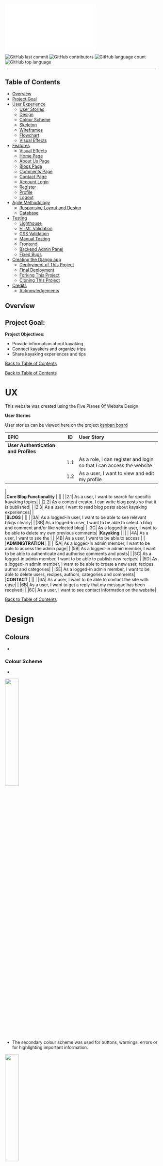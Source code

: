 #

![Mockup](docs/readme-images/mockup.p)

![GitHub last commit](https://img.shields.io/github/last-commit/marceillo/kayak-blog-pp4?color=red)
![GitHub contributors](https://img.shields.io/github/contributors/marceillo/kayak-blog-pp4?color=orange)
![GitHub language count](https://img.shields.io/github/languages/count/marceillo/kayak-blog-pp4?color=yellow)
![GitHub top language](https://img.shields.io/github/languages/top/marceillo/kayak-blog-pp4?color=green)
<hr>

## Table of Contents 

- [Overview](#overview)
- [Project Goal](#project-goal)
- [User Experience](#ux)
  - [User Stories](#user-stories)
  - [Design](#design)
  - [Colour Scheme](#colour-scheme)
  - [Skeleton](#skeleton)
  - [Wireframes](#wireframes)
  - [Flowchart](#flowchart)
  - [Visual Effects](#visual-effects)
- [Features](#features)
  - [Visual Effects](#visual-effects)
  - [Home Page](#home-page)
  - [About Us Page](#about-us-page)
  - [Blogs Page](#blogs-page)
  - [Comments Page](#comments-page)
  - [Contact Page](#contact-page)
  - [Account Login](#account-login)
  - [Register](#register)
  - [Profile](#profile)
  - [Logout](#logout)
- [Agile Methodology](#agile-methodology)
  - [Responsive Layout and Design](#responsive-layout-and-design)
  - [Database](#database)
- [Testing](#testing)
  - [Lighthouse](#lighthouse)
  - [HTML Validation](#html-validation)
  - [CSS Validation](#css-validation)
  - [Manual Testing](#manual-testing)
  - [Frontend](#frontend)
  - [Backend Admin Panel](#backend-admin-panel)
  - [Fixed Bugs](#fixed-bugs) 
- [Creating the Django app](#creating-the-django-app)
  - [Deployment of This Project](#deployment-of-this-project)
  - [Final Deployment](#final-deployment)
  - [Forking This Project](#forking-this-project)
  - [Cloning This Project](#cloning-this-project)
- [Credits](#credits)
  - [Acknowledgements](#acknowledgements)


## Overview

## Project Goal:

**Project Objectives:**

* Provide information about kayaking
* Connect kayakers and organize trips
* Share kayaking experiences and tips


[Back to Table of Contents](#table-of-contents)


[Back to Table of Contents](#table-of-contents)

# UX
This website was created using the Five Planes Of Website Design<br>

**User Stories**

User stories can be viewed here on the project [kanban board ](https://github.com/users/hughes84/projects/1)

|   EPIC                                |ID|                                User Story                                                   |
| :-------------------------------------|--|:------------------------------------------------------------------------------------------- |
|**User Authentication and Profiles**             |  ||
|                                       |1.1| As a role, I can register and login so that I can access the website|             
|                                       |1.2| As a user, I want to view and edit my profile|
|                                       
|**Core Blog Functionality**                      |  || 
|                                       |2.1| As a user, I want to search for specific kayaking topics|
|                                       |2.2| As a content creator, I can write blog posts so that it is published|
|                                       |2.3| As a user, I want to read blog posts about kayaking experiences|
|                                       
|**BLOGS**                                        |  ||
|                                       |3A| As a logged-in user, I want to be able to see relevant blogs clearly|
|                                       |3B| As a logged-in user, I want to be able to select a blog and comment and/or like selected blog|
|                                       |3C| As a logged-in user, I want to be able to delete my own previous comments|
|**Kayaking**                                     |  ||
|                                       |4A| As a user, I want to see the |
|                                       |4B| As a user, I want to be able to access |
|
|**ADMINISTRATION**                               |  ||
|                                       |5A| As a logged-in admin member, I want to be able to access the admin page|
|                                       |5B| As a logged-in admin member, I want to be able to authenticate and authorise comments and posts|
|                                       |5C| As a logged-in admin member, I want to be able to publish new recipes|
|                                       |5D| As a logged-in admin member, I want to be able to create a new user, recipes, author and categories|
|                                       |5E| As a logged-in admin member, I want to be able to delete users, recipes, authors, categories and comments|
|**CONTACT**                                      |  ||
|                                       |6A| As a user, I want to be able to contact the site with ease|
|                                       |6B| As a user, I want to get a reply that my messgae has been received|
|                                       |6C| As a user, I want to see contact information on the website|

[Back to Table of Contents](#table-of-contents)


# Design

## Colours

* 
### Colour Scheme
* 
<img src="docs/readme-images/primary-green.png" width="30%">

<br>

* The secondary colour scheme was used for buttons, warnings, errors or for highlighting important information.<br>
<img src="docs/readme-images/secondary-blue.png" width="30%">


[Back to Table of Contents](#table-of-contents)

#### Typography

* The Roboto font is used as the main font for the whole project.

[Back to Table of Contents](#table-of-contents)

#### Imagery

* 

# Skeleton

## Wireframes
The wireframes for mobile were created with <br>

<details>
  <summary>Wire Frames</summary>
  <h4>Home page</h4>
  <img src="docs/readme-images/wireframe-home.png"><br>
  <h4>About page</h4>
  <img src="docs/readme-images/wireframe-about.png"><br>

</details>
</details><br>

[Back to Table of Contents](#table-of-contents)

## Flowchart
 
## Visual Effects

* 
## Features

### Home Page

![Home Page](docs/readme-images/screen-home.png)

* The hero image

### About Us Page

![About Us](docs/readme-images/screen-aboutus.png)


* Note:

[Back to Table of Contents](#table-of-contents)

### Blogs Page

![Blogs](docs/readme-images/screen-blogs.png)

* Note:

[Back to Table of Contents](#table-of-contents)

### Comments Page

![Comments](docs/readme-images/screen-comments.png)

* Note:

[Back to Table of Contents](#table-of-contents)

* 

[Back to Table of Contents](#table-of-contents)


* 

[Back to Table of Contents](#table-of-contents)

### Contact Page

![Contact](docs/readme-images/screen-contact.png)

* 
[Back to Table of Contents](#table-of-contents)

### Account login

![Login](docs/readme-images/screen-login.png)

* 
[Back to Table of Contents](#table-of-contents)

### Register

![Register](docs/readme-images/screen-register.png)

* 

[Back to Table of Contents](#table-of-contents)

### Profile

![Profile](docs/readme-images/screen-profile.png)

* The profile page allows the user to add an image as well as edit their profile picture, username or email address.

[Back to Table of Contents](#table-of-contents)

### Logout

![Logout](docs/readme-images/screen-signout.footer.png)

* 

[Back to Table of Contents](#table-of-contents)

## Database

The project uses the PostgreSQL relational database for storing the data.

## Agile Methodology
This project was developed using the Agile methodology.<br>
All epics and user stories implementation progress was registered using [Github issues](https://github.com/hughes84/my-blog-pp4/issues). As the user stories were accomplished, they were moved in the Kanban Board from **Epic**,**User stories**, **To Do**, to **In-progress**, **Testing** and **Done** lists. 

## Responsive Layout and Design
The project design has been adapted to all types of devices using Bootstrap predefined breakpoints. For intermediate devices where the design didn't fit accordingly, custom breakpoints were used.

**Breakpoints:**
    - max-width:575.98px
    - max-width:991.98px
    - max-width:1300.98px

[Back to Table of Contents](#table-of-contents)

## Tools Used

[GitHub](https://github.com/) - used for hosting the source code of the program<br>
[Heroku](https://dashboard.heroku.com/) - used for deploying the project<br>
[Favicon.io](https://favicon.io/) - used for generating the website favicon<br>
[Font Awesome](https://fontawesome.com/) - for creating atractive UX with icons<br>
[Bootstrap5](https://getbootstrap.com/) - for adding predifined styled elements and creating responsiveness<br>
[Google Fonts](https://fonts.google.com/) - for typography<br>
[JsHint](https://jshint.com/) - used for validating the javascript code<br>
[PEP8 Validator](http://pep8online.com/) - used for validating the python code<br>
[HTML - W3C HTML Validator](https://validator.w3.org/#validate_by_uri+with_options) - used for validating the HTML<br>
[CSS - Jigsaw CSS Validator](https://jigsaw.w3.org/css-validator/#validate_by_uri) - used for validating the CSS<br>
LightHouse - for testing performance<br>

[Back to Table of Contents](#table-of-contents)

# Testing

* Testing has taken place continuously throughout the development of the project. Each view was tested regularly. 
 

  ### Python Validation - PEP8
*

![Pyhton](docs/readme-images/screen-pyhton.png)

## Lighthouse
Lighthouse 

![Lighthouse](docs/readme-images/screen-lighthouse.png)

[Back to Table of Contents](#table-of-contents)

## HTML Validation

![HTML](docs/readme-images/screen-w3c.png)

## CSS Validation
* Custom CSS was validated using W3C Jigsaw validation service. No were displayed.

![CSS](docs/readme-images/screen-css.png)

[Back to Table of Contents](#table-of-contents)

## Manual Testing
### Frontend
* 
[Back to Table of Contents](#table-of-contents)

### Backend Admin Panel
* 

[Back to Table of Contents](#table-of-contents)

- All manual testing was done with DEBUG = False in the settings.py file.g


* **All known bugs have been fixed**

## Fixed bugs

| **Bug** | **Fix** |
| --- | --- |
| Bug:jkhhklj  | klkjlkl |
| Bug:  

[Back to Table of Contents](#table-of-contents)

## Creating the Django app hello

1. Go to the Code Institute Gitpod Full Template [Template](https://github.com/Code-Institute-Org/gitpod-full-template)
2. Click on Use This Template
3. Once the template is available in your repository click on Gitpod
4. When the image for the template and the Gitpod are ready open a new terminal to start a new Django App
5. Install Django and gunicorn: `pip3 install django gunicorn`
6. Install supporting database libraries dj_database_url and psycopg2 library: `pip3 install dj_database_url psycopg2`
7. Create file for requirements: in the terminal window type `pip freeze --local > requirements.txt`
8. Create project: in the terminal window type django-admin startproject your_project_name
9. Create app: in the terminal window type python3 manage.py startapp your_app_name
10. Add app to the list of installed apps in settings.py file: you_app_name
11. Migrate changes: in the terminal window type python3 manage.py migrate
12. Run the server to test if the app is installed, in the terminal window type python3 manage.py runserver
13. If the app has been installed correctly the window will display The install worked successfully! Congratulations!

[Back to Table of Contents](#table-of-contents)

## Deployment of This Project

* This site was deployed by completing the following steps:

1. Log in to [Heroku](https://id.heroku.com) or create an account
2. On the main page click the button labelled New in the top right corner and from the drop-down menu select Create New
App
3. You must enter a unique app name
4. Next select your region
5. Click on the Create App button
6. Click in resources and select Heroku Postgres database
7. Click Reveal Config Vars and add a new record with SECRET_KEY
8. Click Reveal Config Vars and add a new record with the `CLOUDINARY_URL`
9. Click Reveal Config Vars and add a new record with the `DISABLE_COLLECTSTATIC = 1`
10. The next page is the project’s Deploy Tab. Click on the Settings Tab and scroll down to Config Vars
11. Next, scroll down to the Buildpack section click Add Buildpack select python and click Save Changes
12. Scroll to the top of the page and choose the Deploy tab
13. Select Github as the deployment method
14. Confirm you want to connect to GitHub
15. Search for the repository name and click the connect button
16. Scroll to the bottom of the deploy page and select the preferred deployment type
17. Click either Enable Automatic Deploys for automatic deployment when you push updates to Github

[Back to Table of Contents](#table-of-contents)

## Final Deployment 

1. Create a runtime.txt `python-3.8.13`
2. Create a Procfile `web: gunicorn your_project_name.wsgi`
3. When development is complete change the debug setting to: `DEBUG = False` in settings.py
4. In this project the summernote editor was used so for this to work in Heroku add: `X_FRAME_OPTIONS = SAMEORIGIN `to
   settings.py.
5. In Heroku settings, delete the config vars for `DISABLE_COLLECTSTATIC = 1`

[Back to Table of Contents](#table-of-contents)

## Forking This Project

* Fork this project by following the steps:

1. Open [GitHub](https://github.com/hughes84/my-blog-pp4.git)
2. Find the 'Fork' button at the top right of the page
3. Once you click the button the fork will be in your repository

## Cloning This Project

* Clone this project by following the steps:

1. Open [GitHub](https://github.com/hughes84/my-blog-pp4.git)
2. You will be provided with three options to choose from, HTTPS, SSH or GitHub CLI, click the clipboard icon in order
to copy the URL
3. Once you click the button the fork will be in your repository
4. Open a new terminal
5. Change the current working directory to the location that you want the cloned directory
6. Type 'git clone' and paste the URL copied in step 3
7. Press 'Enter' and the project is cloned

[Back to Table of Contents](#table-of-contents)

## Credits

### Content

* 

## Acknowledgements

* 
[Back to Table of Contents](#table-of-contents)
